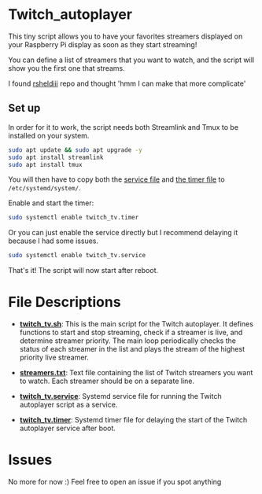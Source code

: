 # Twitch_autoplayer
This tiny script allows you to have your favorites streamers displayed on your Raspberry Pi display as soon as they start streaming!

You can define a list of streamers that you want to watch, and the script will show you the first one that streams.

I found [rsheldiii](https://github.com/rsheldiii/twitch.tv-TV) repo and thought 'hmm I can make that more complicate' 

## Set up
In order for it to work, the script needs both Streamlink and Tmux to be installed on your system.

```bash
sudo apt update && sudo apt upgrade -y
sudo apt install streamlink
sudo apt install tmux
```
You will then have to copy both the [service file](./script/twitch_tv.service) and [the timer file](./script/twitch_tv.timer) to `/etc/systemd/system/`.

Enable and start the timer:

```bash
sudo systemctl enable twitch_tv.timer
```

Or you can just enable the service directly but I recommend delaying it because I had some issues.

```bash
sudo systemctl enable twitch_tv.service
```

That's it! The script will now start after reboot.

# File Descriptions
- **[twitch_tv.sh](./scripts/twitch_tv.sh)**: This is the main script for the Twitch autoplayer. It defines functions to start and stop streaming, check if a streamer is live, and determine streamer priority. The main loop periodically checks the status of each streamer in the list and plays the stream of the highest priority live streamer.

- **[streamers.txt](./scripts/streamers.txt)**: Text file containing the list of Twitch streamers you want to watch. Each streamer should be on a separate line.

- **[twitch_tv.service](./scripts/twitch_tv.service)**: Systemd service file for running the Twitch autoplayer script as a service.

- **[twitch_tv.timer](./scripts/twitch_tv.timer)**: Systemd timer file for delaying the start of the Twitch autoplayer service after boot.

# Issues
No more for now :)
Feel free to open an issue if you spot anything
